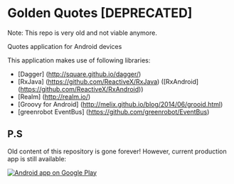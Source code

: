 # Golden Quotes [DEPRECATED]

Note: This repo is very old and not viable anymore.


Quotes application for Android devices

This application makes use of following libraries:
  * [Dagger] (http://square.github.io/dagger/)
  * [RxJava] (https://github.com/ReactiveX/RxJava) ([RxAndroid] (https://github.com/ReactiveX/RxAndroid))
  * [Realm] (http://realm.io/)
  * [Groovy for Android] (http://melix.github.io/blog/2014/06/grooid.html)
  * [greenrobot EventBus] (https://github.com/greenrobot/EventBus)
  
  
P.S
---
Old content of this repository is gone forever! However, current production app is still available:

[![Android app on Google Play](https://developer.android.com/images/brand/en_app_rgb_wo_60.png)](https://play.google.com/store/apps/details?id=pl.narfsoftware.goldenquotes)
